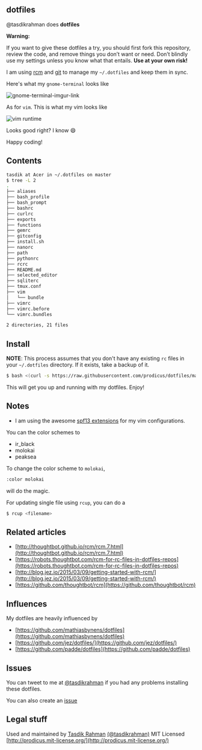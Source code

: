 ## dotfiles

@tasdikrahman does **dotfiles**

**Warning:** 

 If you want to give these dotfiles a try, you should first fork this repository, review the code, and remove things you don’t want or need. Don’t blindly use my settings unless you know what that entails. **Use at your own risk!**

I am using [rcm](https://github.com/thoughtbot/rcm) and [git](https://git-scm.com) to manage  my `~/.dotfiles` and keep them in sync.

Here's what my `gnome-terminal` looks like

![gnome-terminal-imgur-link](http://i.imgur.com/KfQ59v6.jpg)

As for `vim`. This is what my vim looks like

![vim runtime](http://i.imgur.com/Zc6qvql.png)

Looks good right? I know :smile:

Happy coding!

## Contents

```sh
tasdik at Acer in ~/.dotfiles on master
$ tree -L 2
.
├── aliases
├── bash_profile
├── bash_prompt
├── bashrc
├── curlrc
├── exports
├── functions
├── gemrc
├── gitconfig
├── install.sh
├── nanorc
├── path
├── pythonrc
├── rcrc
├── README.md
├── selected_editor
├── sqliterc
├── tmux.conf
├── vim
│   └── bundle
├── vimrc
├── vimrc.before
└── vimrc.bundles

2 directories, 21 files

```

## Install

**NOTE**: This process assumes that you don't have any existing `rc` files in your `~/.dotfiles` directory. If it exists, take a backup of it.

```sh
$ bash <(curl -s https://raw.githubusercontent.com/prodicus/dotfiles/master/install.sh)
```

This will get you up and running with my dotfiles. Enjoy!

## Notes

- I am using the awesome [spf13 extensions](http://vim.spf13.com/) for my vim configurations. 

You can the color schemes to 

- ir_black
- molokai
- peaksea

To change the color scheme to `molokai`,

```sh
:color molokai
```

will do the magic.

For updating single file using `rcup`, you can do a

```sh
$ rcup <filename>
```

## Related articles

- [http://thoughtbot.github.io/rcm/rcm.7.html](http://thoughtbot.github.io/rcm/rcm.7.html)
- [https://robots.thoughtbot.com/rcm-for-rc-files-in-dotfiles-repos](https://robots.thoughtbot.com/rcm-for-rc-files-in-dotfiles-repos)
- [http://blog.jez.io/2015/03/09/getting-started-with-rcm/](http://blog.jez.io/2015/03/09/getting-started-with-rcm/)
- [https://github.com/thoughtbot/rcm](https://github.com/thoughtbot/rcm)

## Influences

My dotfiles are heavily influenced by 

- [https://github.com/mathiasbynens/dotfiles](https://github.com/mathiasbynens/dotfiles)
- [https://github.com/jez/dotfiles/](https://github.com/jez/dotfiles/)
- [https://github.com/padde/dotfiles](https://github.com/padde/dotfiles)

## Issues

You can tweet to me at [@tasdikrahman](https://twitter.com/tasdikrahman) if you had any problems installing these dotfiles. 

You can also create an [issue](https://github.com/prodicus/dotfiles/issues)

## Legal stuff

Used and maintained by [Tasdik Rahman](http://tasdikrahman.me) [(@tasdikrahman)](https://twitter.com/tasdikrahman) MIT Licensed [http://prodicus.mit-license.org/](http://prodicus.mit-license.org/)


